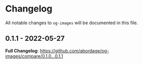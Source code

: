 # Changelog

All notable changes to `og-images` will be documented in this file.

## 0.1.1 - 2022-05-27

**Full Changelog**: https://github.com/abordage/og-images/compare/0.1.0...0.1.1
